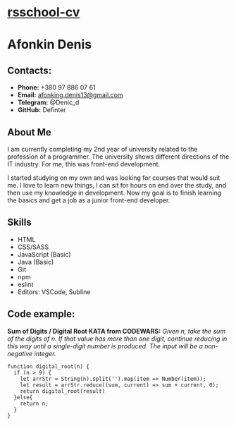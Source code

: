 # __[rsschool-cv](#)__
# __Afonkin Denis__

## __Contacts:__
- __Phone:__ +380 97 886 07 61
- __Email:__ afonking.denis13@gmail.com
- __Telegram:__ @Denic_d
- __GitHub:__ Definter

## __About Me__
I am currently completing my 2nd year of university related to the profession of a programmer. 
The university shows different directions of the IT industry. For me, this was front-end development.

I started studying on my own and was looking for courses that would suit me. I love to learn new things,
I can sit for hours on end over the study, and then use my knowledge in development. 
Now my goal is to finish learning the basics and get a job as a junior front-end developer.

## __Skills__
- HTML
- CSS/SASS
- JavaScript (Basic)
- Java (Basic)
- Git
- npm
- eslint
- Editors: VSCode, Subline

## __Code example:__
__Sum of Digits / Digital Root KATA from CODEWARS:__ _Given n, take the sum of the digits of n. 
If that value has more than one digit, continue reducing in this way until a single-digit number is produced. 
The input will be a non-negative integer._
```
function digital_root(n) {
  if (n > 9) {
    let arrStr = String(n).split('').map(item => Number(item));
    let result = arrStr.reduce((sum, current) => sum + current, 0);
    return digital_root(result)
  }else{
    return n;
  }
}